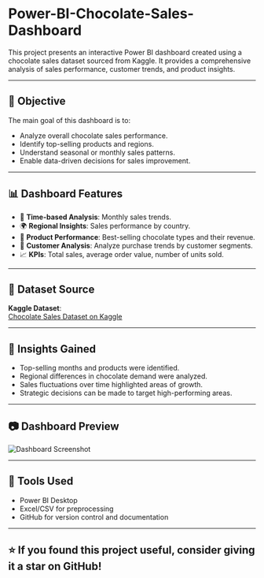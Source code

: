 # Power-BI-Chocolate-Sales-Dashboard
This project presents an interactive Power BI dashboard created using a chocolate sales dataset sourced from Kaggle. It provides a comprehensive analysis of sales performance, customer trends, and product insights.

---

## 📌 Objective

The main goal of this dashboard is to:
- Analyze overall chocolate sales performance.
- Identify top-selling products and regions.
- Understand seasonal or monthly sales patterns.
- Enable data-driven decisions for sales improvement.

---

## 📊 Dashboard Features

- 📅 **Time-based Analysis**: Monthly sales trends.
- 🌍 **Regional Insights**: Sales performance by country.
- 🍫 **Product Performance**: Best-selling chocolate types and their revenue.
- 🧍 **Customer Analysis**: Analyze purchase trends by customer segments.
- 📈 **KPIs**: Total sales, average order value, number of units sold.

---

## 📂 Dataset Source

**Kaggle Dataset**:  
[Chocolate Sales Dataset on Kaggle]()

---

## 🧠 Insights Gained

- Top-selling months and products were identified.
- Regional differences in chocolate demand were analyzed.
- Sales fluctuations over time highlighted areas of growth.
- Strategic decisions can be made to target high-performing areas.

---

## 📷 Dashboard Preview

![Dashboard Screenshot]()  

---

## 🔧 Tools Used

- Power BI Desktop
- Excel/CSV for preprocessing
- GitHub for version control and documentation

---

  ## ⭐️ If you found this project useful, consider giving it a star on GitHub!

